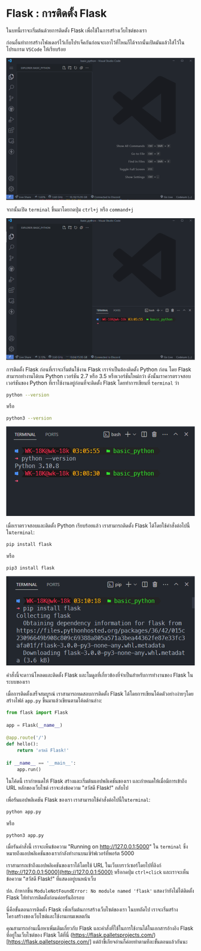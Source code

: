 # Flask : การติดตั้ง Flask

ในบทนี้เราจะเริ่มต้นด้วยการติดตั้ง Flask เพื่อใช้ในการสร้างเว็บไซต์ของเรา

ก่อนอื่นทำการสร้างโฟลเดอร์ไว้เก็บโปรเจ็คกันก่อนจะเอาไว้ที่ไหนก็ได้จากนั้นเปิดมันแล้วใส่ไว้ในโปรแกรม `VSCode` ให้เรียบร้อย

![alt text](image.png)

จากนั้นเปิด `terminal` ขึ้นมาโดยกดปุ่ม `ctrl+j` หรือ `command+j`

![alt text](image-1.png)

การติดตั้ง Flask
ก่อนที่เราจะเริ่มต้นใช้งาน Flask เราจำเป็นต้องติดตั้ง Python ก่อน โดย Flask สามารถทำงานได้บน Python เวอร์ชัน 2.7 หรือ 3.5 หรือเวอร์ชันใหม่กว่า ดังนั้นเราควรตรวจสอบเวอร์ชันของ Python ที่เราใช้งานอยู่ก่อนที่จะติดตั้ง Flask โดยทำการเขียนที่ `terminal` ว่า

```sh
python --version
```

หรือ

```sh
python3 --version
```

![alt text](image-2.png)

เมื่อเราตรวจสอบและติดตั้ง Python เรียบร้อยแล้ว เราสามารถติดตั้ง Flask ได้โดยใช้คำสั่งต่อไปนี้ใน`terminal`:

```sh
pip install flask
```

หรือ

```bash
pip3 install flask
```

![alt text](image-3.png)

คำสั่งนี้จะดาวน์โหลดและติดตั้ง Flask และโมดูลที่เกี่ยวข้องที่จำเป็นสำหรับการทำงานของ Flask ในระบบของเรา

เมื่อการติดตั้งเสร็จสมบูรณ์ เราสามารถทดสอบการติดตั้ง Flask ได้โดยการเขียนโค้ดตัวอย่างง่ายๆโดยสร้างไฟล์ `app.py` ขึ้นมาแล้วเขียนตามโค้ดด้านล่าง:

```py
from flask import Flask

app = Flask(__name__)

@app.route('/')
def hello():
    return 'สวัสดี Flask!'

if __name__ == '__main__':
    app.run()
```

ในโค้ดนี้ เรากำหนดให้ Flask สร้างและเริ่มต้นแอปพลิเคชันของเรา และกำหนดให้เมื่อมีการเข้าถึง URL หลักของเว็บไซต์ เราจะส่งข้อความ "สวัสดี Flask!" กลับไป

เพื่อรันแอปพลิเคชัน Flask ของเรา เราสามารถใช้คำสั่งต่อไปนี้ใน`terminal`:

```sh
python app.py
```

หรือ

```sh
python3 app.py
```

เมื่อรันคำสั่งนี้ เราจะเห็นข้อความ "Running on http://127.0.0.1:5000" ใน `terminal` ซึ่งหมายถึงแอปพลิเคชันของเรากำลังทำงานบนเซิร์ฟเวอร์ที่พอร์ต 5000

เราสามารถเข้าถึงแอปพลิเคชันของเราได้โดยใช้ URL ในเว็บเบราว์เซอร์โดยไปที่ลิงก์ [http://127.0.0.1:5000](http://127.0.0.1:5000) หรือกดปุ่ม `ctrl+click` และเราจะเห็นข้อความ "สวัสดี Flask!" ที่แสดงอยู่บนหน้าเว็บ

ปล. ถ้าหากขึ้น `ModuleNotFoundError: No module named 'flask'` แสดงว่ายังไม่ได้ติดตั้ง Flask ให้ทำการติดตั้งก่อนค่อยรันอีกรอบ

นี่คือขั้นตอนการติดตั้ง Flask เพื่อเริ่มต้นการสร้างเว็บไซต์ของเรา ในบทถัดไป เราจะเริ่มสร้างโครงสร้างของเว็บไซต์และใช้งานเทมเพลตกัน

คุณสามารถอ่านเนื้อหาเพิ่มเติมเกี่ยวกับ Flask และคำสั่งที่ใช้ในการใช้งานได้ในเอกสารอ้างอิง Flask ที่อยู่ในเว็บไซต์ของ Flask ได้ที่นี่ (https://flask.palletsprojects.com/)[https://flask.palletsprojects.com/] แต่ถ้าขี้เกียจอ่านก็ค่อยทำตามทีละขั้นตอนแล้วกันนะ

